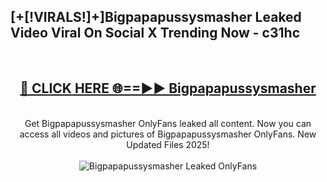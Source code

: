 <h2>[+[!VIRALS!]+]Bigpapapussysmasher Leaked Video Viral On Social X Trending Now - c31hc</h2>
<br>
<div align="center">
<h2><a href="https://libra.edu.pl?Bigpapapussysmasher" rel="nofollow">🔴 CLICK HERE 🌐==►► Bigpapapussysmasher</a></h2>
<br>
Get Bigpapapussysmasher OnlyFans leaked all content. Now you can access all videos and pictures of Bigpapapussysmasher OnlyFans. New Updated Files 2025!
<br>
<br>
<a href="https://libra.edu.pl?Bigpapapussysmasher" rel="nofollow" data-target="animated-image.originalLink"><img src="https://i.ibb.co.com/WyWwxjT/player-gif2.gif" alt="Bigpapapussysmasher Leaked OnlyFans" style="max-width: 100%; display: inline-block;" data-target="animated-image.originalImage"></a>
</div>
<br>